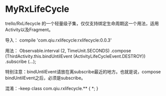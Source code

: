 # MyRxLifeCycle
trello/RxLifecycle 的一个轻量级子集，仅仅支持绑定生命周期这一个用法，适用Activity以及Fragment。

导入：
compile 'com.qiu.rxlifecycle:rxlifecycle:0.0.3'

用法：
Observable.interval (2, TimeUnit.SECONDS)
.compose (ThirdActivity.this.<Long>bindUntilEvent (ActivityLifeCycleEvent.DESTROY))
.subscribe (...);

特别注意：bindUntilEvent请放在离subscribe最近的地方。也就是说，compose bindUntilEvent之后，必须是subscribe。

混淆：-keep class com.qiu.rxlifecycle.** { *; }
